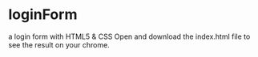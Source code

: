 # loginForm
a login form with HTML5 &amp; CSS
Open and download the index.html file to see the result on your chrome.
